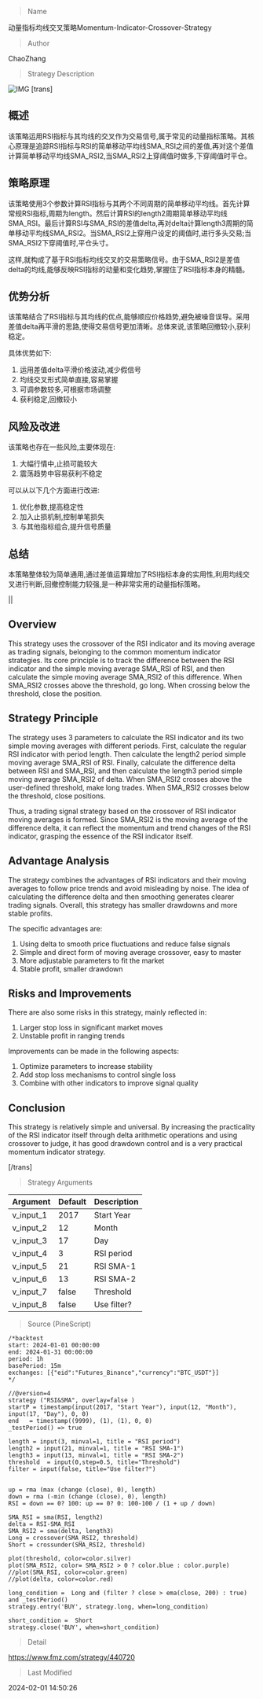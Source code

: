 
> Name

动量指标均线交叉策略Momentum-Indicator-Crossover-Strategy

> Author

ChaoZhang

> Strategy Description

![IMG](https://www.fmz.com/upload/asset/12ee732c8cd593db81f.png)
[trans]
## 概述

该策略运用RSI指标与其均线的交叉作为交易信号,属于常见的动量指标策略。其核心原理是追踪RSI指标与RSI的简单移动平均线SMA_RSI之间的差值,再对这个差值计算简单移动平均线SMA_RSI2,当SMA_RSI2上穿阈值时做多,下穿阈值时平仓。

## 策略原理  

该策略使用3个参数计算RSI指标与其两个不同周期的简单移动平均线。首先计算常规RSI指标,周期为length。然后计算RSI的length2周期简单移动平均线SMA_RSI。最后计算RSI与SMA_RSI的差值delta,再对delta计算length3周期的简单移动平均线SMA_RSI2。当SMA_RSI2上穿用户设定的阈值时,进行多头交易;当SMA_RSI2下穿阈值时,平仓头寸。

这样,就构成了基于RSI指标均线交叉的交易策略信号。由于SMA_RSI2是差值delta的均线,能够反映RSI指标的动量和变化趋势,掌握住了RSI指标本身的精髓。

## 优势分析  

该策略结合了RSI指标与其均线的优点,能够顺应价格趋势,避免被噪音误导。采用差值delta再平滑的思路,使得交易信号更加清晰。总体来说,该策略回撤较小,获利稳定。

具体优势如下:

1. 运用差值delta平滑价格波动,减少假信号
2. 均线交叉形式简单直接,容易掌握
3. 可调参数较多,可根据市场调整
4. 获利稳定,回撤较小

## 风险及改进

该策略也存在一些风险,主要体现在:

1. 大幅行情中,止损可能较大
2. 震荡趋势中容易获利不稳定 

可以从以下几个方面进行改进:

1. 优化参数,提高稳定性
2. 加入止损机制,控制单笔损失
3. 与其他指标组合,提升信号质量

## 总结

本策略整体较为简单通用,通过差值运算增加了RSI指标本身的实用性,利用均线交叉进行判断,回撤控制能力较强,是一种非常实用的动量指标策略。

||

## Overview  

This strategy uses the crossover of the RSI indicator and its moving average as trading signals, belonging to the common momentum indicator strategies. Its core principle is to track the difference between the RSI indicator and the simple moving average SMA_RSI of RSI, and then calculate the simple moving average SMA_RSI2 of this difference. When SMA_RSI2 crosses above the threshold, go long. When crossing below the threshold, close the position.

## Strategy Principle   

The strategy uses 3 parameters to calculate the RSI indicator and its two simple moving averages with different periods. First, calculate the regular RSI indicator with period length. Then calculate the length2 period simple moving average SMA_RSI of RSI. Finally, calculate the difference delta between RSI and SMA_RSI, and then calculate the length3 period simple moving average SMA_RSI2 of delta. When SMA_RSI2 crosses above the user-defined threshold, make long trades. When SMA_RSI2 crosses below the threshold, close positions.  

Thus, a trading signal strategy based on the crossover of RSI indicator moving averages is formed. Since SMA_RSI2 is the moving average of the difference delta, it can reflect the momentum and trend changes of the RSI indicator, grasping the essence of the RSI indicator itself.

## Advantage Analysis

The strategy combines the advantages of RSI indicators and their moving averages to follow price trends and avoid misleading by noise. The idea of calculating the difference delta and then smoothing generates clearer trading signals. Overall, this strategy has smaller drawdowns and more stable profits.

The specific advantages are:

1. Using delta to smooth price fluctuations and reduce false signals  
2. Simple and direct form of moving average crossover, easy to master
3. More adjustable parameters to fit the market
4. Stable profit, smaller drawdown

## Risks and Improvements  

There are also some risks in this strategy, mainly reflected in:

1. Larger stop loss in significant market moves  
2. Unstable profit in ranging trends   

Improvements can be made in the following aspects:  

1. Optimize parameters to increase stability
2. Add stop loss mechanisms to control single loss
3. Combine with other indicators to improve signal quality


## Conclusion  

This strategy is relatively simple and universal. By increasing the practicality of the RSI indicator itself through delta arithmetic operations and using crossover to judge, it has good drawdown control and is a very practical momentum indicator strategy.

[/trans]

> Strategy Arguments



|Argument|Default|Description|
|----|----|----|
|v_input_1|2017|Start Year|
|v_input_2|12|Month|
|v_input_3|17|Day|
|v_input_4|3|RSI period|
|v_input_5|21|RSI SMA-1|
|v_input_6|13|RSI SMA-2|
|v_input_7|false|Threshold|
|v_input_8|false|Use filter?|


> Source (PineScript)

``` pinescript
/*backtest
start: 2024-01-01 00:00:00
end: 2024-01-31 00:00:00
period: 1h
basePeriod: 15m
exchanges: [{"eid":"Futures_Binance","currency":"BTC_USDT"}]
*/

//@version=4
strategy ("RSI&SMA", overlay=false )
startP = timestamp(input(2017, "Start Year"), input(12, "Month"), input(17, "Day"), 0, 0)
end   = timestamp((9999), (1), (1), 0, 0)
_testPeriod() => true

length = input(3, minval=1, title = "RSI period")
length2 = input(21, minval=1, title = "RSI SMA-1")
length3 = input(13, minval=1, title = "RSI SMA-2")
threshold  = input(0,step=0.5, title="Threshold")
filter = input(false, title="Use filter?") 


up = rma (max (change (close), 0), length)
down = rma (-min (change (close), 0), length)
RSI = down == 0? 100: up == 0? 0: 100-100 / (1 + up / down)

SMA_RSI = sma(RSI, length2)
delta = RSI-SMA_RSI
SMA_RSI2 = sma(delta, length3)
Long = crossover(SMA_RSI2, threshold) 
Short = crossunder(SMA_RSI2, threshold) 

plot(threshold, color=color.silver)
plot(SMA_RSI2, color= SMA_RSI2 > 0 ? color.blue : color.purple)
//plot(SMA_RSI, color=color.green)
//plot(delta, color=color.red)

long_condition =  Long and (filter ? close > ema(close, 200) : true) and _testPeriod()
strategy.entry('BUY', strategy.long, when=long_condition)  
 
short_condition =  Short
strategy.close('BUY', when=short_condition)

```

> Detail

https://www.fmz.com/strategy/440720

> Last Modified

2024-02-01 14:50:26
